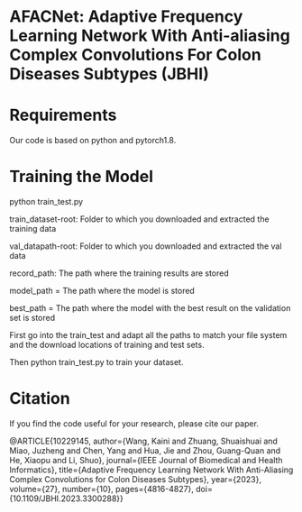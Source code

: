 # AFACNet: Adaptive Frequency Learning Network With Anti-aliasing Complex Convolutions For Colon Diseases Subtypes (JBHI)

# Requirements
Our code is based on python and pytorch1.8.

# Training the Model
python train_test.py

train_dataset-root: Folder to which you downloaded and extracted the training data

val_datapath-root: Folder to which you downloaded and extracted the val data

record_path: The path where the training results are stored

model_path = The path where the model is stored

best_path = The path where the model with the best result on the validation set is stored

First go into the train_test and adapt all the paths to match your file system and the download locations of training and test sets.

Then python train_test.py to train your dataset.

# Citation

If you find the code useful for your research, please cite our paper.

@ARTICLE{10229145,
  author={Wang, Kaini and Zhuang, Shuaishuai and Miao, Juzheng and Chen, Yang and Hua, Jie and Zhou, Guang-Quan and He, Xiaopu and Li, Shuo},
  journal={IEEE Journal of Biomedical and Health Informatics}, 
  title={Adaptive Frequency Learning Network With Anti-Aliasing Complex Convolutions for Colon Diseases Subtypes}, 
  year={2023},
  volume={27},
  number={10},
  pages={4816-4827},
  doi={10.1109/JBHI.2023.3300288}}




